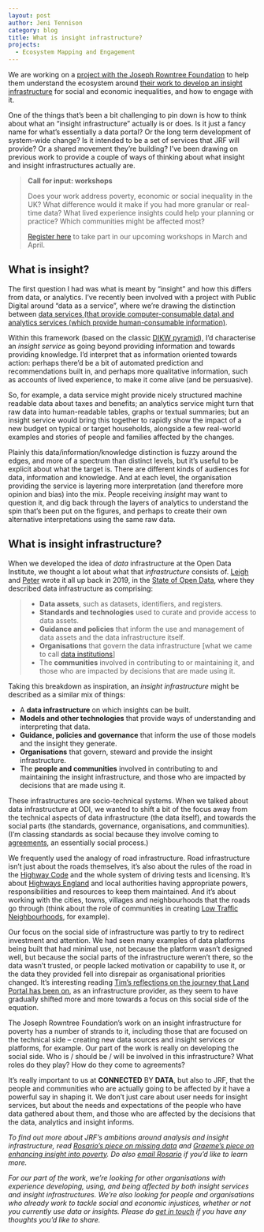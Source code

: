 ```yaml
---
layout: post
author: Jeni Tennison
category: blog
title: What is insight infrastructure?
projects: 
  - Ecosystem Mapping and Engagement
---
```


We are working on a [project with the Joseph Rowntree Foundation](https://connectedbydata.org/projects/2022-jrf-ecosystem) to help them understand the ecosystem around [their work to develop an insight infrastructure](https://www.jrf.org.uk/blog/how-we-approach-missing-data-could-unlock-social-and-economic-injustice) for social and economic inequalities, and how to engage with it.

One of the things that’s been a bit challenging to pin down is how to think about what an “insight infrastructure” actually is or does. Is it just a fancy name for what’s essentially a data portal? Or the long term development of system-wide change? Is it intended to be a set of services that JRF will provide? Or a shared movement they’re building? I’ve been drawing on previous work to provide a couple of ways of thinking about what insight and insight infrastructures actually are.

<!--more-->

> **Call for input: workshops**
>
> Does your work address poverty, economic or social inequality in the UK? What difference would it make if you had more granular or real-time data? What lived experience insights could help your planning or practice? Which communities might be affected most?
>
> [Register here](https://airtable.com/shrSucwiRDPdEchuU) to take part in our upcoming workshops in March and April.
>

## What is insight?

The first question I had was what is meant by “insight” and how this differs from data, or analytics. I’ve recently been involved with a project with Public Digital around “data as a service”, where we’re drawing the distinction between [data services (that provide computer-consumable data) and analytics services (which provide human-consumable information)](https://public.digital/2022/03/22/why-cities-need-analytics-and-data-services).

Within this framework (based on the classic [DIKW pyramid](https://en.wikipedia.org/wiki/DIKW_pyramid)), I’d characterise an _insight service_ as going beyond providing information and towards providing knowledge. I’d interpret that as information oriented towards action: perhaps there’d be a bit of automated prediction and recommendations built in, and perhaps more qualitative information, such as accounts of lived experience, to make it come alive (and be persuasive).

So, for example, a data service might provide nicely structured machine readable data about taxes and benefits; an analytics service might turn that raw data into human-readable tables, graphs or textual summaries; but an insight service would bring this together to rapidly show the impact of a new budget on typical or target households, alongside a few real-world examples and stories of people and families affected by the changes.

Plainly this data/information/knowledge distinction is fuzzy around the edges, and more of a spectrum than distinct levels, but it’s useful to be explicit about what the target is. There are different kinds of audiences for data, information and knowledge. And at each level, the organisation providing the service is layering more interpretation (and therefore more opinion and bias) into the mix. People receiving _insight_ may want to question it, and dig back through the layers of analytics to understand the spin that’s been put on the figures, and perhaps to create their own alternative interpretations using the same raw data.


## What is insight infrastructure?

When we developed the idea of _data_ infrastructure at the Open Data Institute, we thought a lot about what that _infrastructure_ consists of. [Leigh](http://ldodds.com/) and [Peter](https://peterkwells.com/) wrote it all up back in 2019, in the [State of Open Data](https://www.stateofopendata.od4d.net/chapters/issues/data-infrastructure.html), where they described data infrastructure as comprising:

> * **Data assets**, such as datasets, identifiers, and registers.
> * **Standards and technologies** used to curate and provide access to data assets.
> * **Guidance and policies** that inform the use and management of data assets and the data infrastructure itself.
> * **Organisations** that govern the data infrastructure [what we came to call [data institutions](https://theodi.org/article/what-do-we-mean-by-data-institutions/)]
> * The **communities** involved in contributing to or maintaining it, and those who are impacted by decisions that are made using it.

Taking this breakdown as inspiration, an _insight infrastructure_ might be described as a similar mix of things:

* A **data infrastructure** on which insights can be built.
* **Models and other technologies** that provide ways of understanding and interpreting that data.
* **Guidance, policies and governance** that inform the use of those models and the insight they generate.
* **Organisations** that govern, steward and provide the insight infrastructure.
* The **people and communities** involved in contributing to and maintaining the insight infrastructure, and those who are impacted by decisions that are made using it.

These infrastructures are socio-technical systems. When we talked about data infrastructure at ODI, we wanted to shift a bit of the focus away from the technical aspects of data infrastructure (the data itself), and towards the social parts (the standards, governance, organisations, and communities). (I’m classing standards as social because they involve coming to [agreements](https://standards.theodi.org/), an essentially social process.)

We frequently used the analogy of road infrastructure. Road infrastructure isn’t just about the roads themselves, it’s also about the rules of the road in the [Highway Code](https://www.gov.uk/browse/driving/highway-code-road-safety) and the whole system of driving tests and licensing. It’s about [Highways England](https://www.gov.uk/government/organisations/highways-england) and local authorities having appropriate powers, responsibilities and resources to keep them maintained. And it’s about working with the cities, towns, villages and neighbourhoods that the roads go through (think about the role of communities in creating [Low Traffic Neighbourhoods](https://en.wikipedia.org/wiki/Low_Traffic_Neighbourhood), for example).

Our focus on the social side of infrastructure was partly to try to redirect investment and attention. We had seen many examples of data platforms being built that had minimal use, not because the platform wasn’t designed well, but because the social parts of the infrastructure weren’t there, so the data wasn’t trusted, or people lacked motivation or capability to use it, or the data they provided fell into disrepair as organisational priorities changed. It’s interesting reading [Tim’s reflections on the journey that Land Portal has been on](https://connectedbydata.org/weeknotes/2022/12/09/tim-weeknotes), as an infrastructure provider, as they seem to have gradually shifted more and more towards a focus on this social side of the equation.

The Joseph Rowntree Foundation’s work on an insight infrastructure for poverty has a number of strands to it, including those that are focused on the technical side – creating new data sources and insight services or platforms, for example. Our part of the work is really on developing the social side. Who is / should be / will be involved in this infrastructure? What roles do they play? How do they come to agreements?

It’s really important to us at **CONNECTED** BY **DATA**, but also to JRF, that the people and communities who are actually going to be affected by it have a powerful say in shaping it. We don’t just care about user needs for insight services, but about the needs and expectations of the people who have data gathered about them, and those who are affected by the decisions that the data, analytics and insight informs.

_To find out more about JRF’s ambitions around analysis and insight infrastructure, read [Rosario’s piece on missing data](https://www.jrf.org.uk/blog/how-we-approach-missing-data-could-unlock-social-and-economic-injustice) and [Graeme’s piece on enhancing insight into poverty](https://www.jrf.org.uk/blog/help-jrf-discover-vital-insight-guide-better-policy-and-action). Do also [email Rosario](mailto:Rosario.Piazza@jrf.org.uk) if you’d like to learn more._

_For our part of the work, we’re looking for other organisations with experience developing, using, and being affected by both insight services and insight infrastructures. We’re also looking for people and organisations who already work to tackle social and economic injustices, whether or not you currently use data or insights. Please do [get in touch](mailto:jeni@connectedbydata.org) if you have any thoughts you’d like to share._
